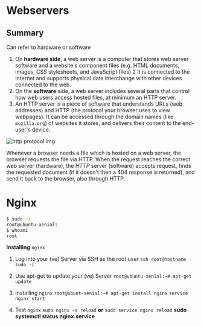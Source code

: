 # Webservers

## Summary 
Can refer to hardware or software 
1. On **hardware side**, a web server is a computer that stores web server software and a website's component files (e.g. HTML documents, images, CSS stylesheets, and JavaScript files)
2 It is connected to the Internet and supports physical data interchange with other devices connected to the web.
3. On the **software** side, a web server includes several parts that control how web users access hosted files, at minimum an HTTP server.
4. An HTTP server is a piece of software that understands URLs (web addresses) and HTTP (the protocol your browser uses to view webpages). It can be accessed through the domain names (like `mozilla.org`) of websites it stores, and delivers their content to the end-user's device. 


<img src='https://mdn.mozillademos.org/files/8659/web-server.svg' alt='http protocol img'>

Whenever a browser needs a file which is hosted on a web server, the browser requests the file via HTTP. When the request reaches the correct web server (hardware), the *HTTP* server (software) accepts request, finds the requested document (if it doesn't then a 404 response is returned), and send it back to the browser, also through HTTP.

# Nginx
```bash
$ sudo -i
root@ubuntu-xenial:
$ whoami
root
```

**Installing** `nginx`
1. Log into your (ve) Server via SSH as the root user
`ssh root@hostname`
`sudo -i`

2. Use apt-get to update your (ve) Server
`root@ubuntu-xenial:~# apt-get update`

3. Installing `nginx`
`root@ubunt-xenial:~# apt-get install nginx`
`service nginx start`

4. Test `nginx`
`sudo nginx -s reload`
**or**
`sudo service nginx reload`
**sudo systemctl status nginx.service**

